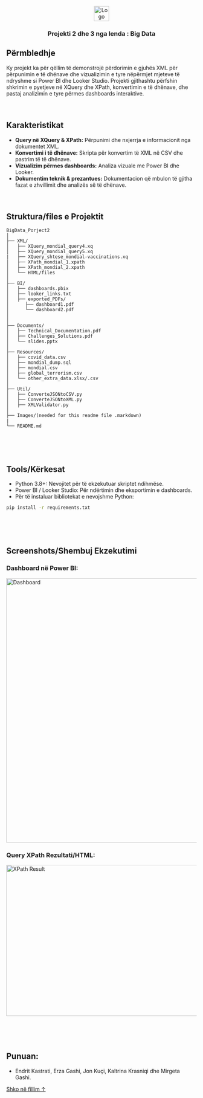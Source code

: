 <p align="center">
  <a href="https://fiek.uni-pr.edu/">
    <img src="/Images/logo1.png" alt="Logo" height="40">
  </a>

<h3 align="center">Projekti 2 dhe 3 nga lenda : Big Data</h3>
</p>

## Përmbledhje

Ky projekt ka për qëllim të demonstrojë përdorimin e gjuhës XML për përpunimin e të dhënave dhe vizualizimin e tyre nëpërmjet mjeteve të ndryshme si Power BI dhe Looker Studio. Projekti gjithashtu përfshin shkrimin e pyetjeve në XQuery dhe XPath, konvertimin e të dhënave, dhe pastaj analizimin e tyre përmes dashboards interaktive. <br><br><br>

## Karakteristikat

- **Query në XQuery & XPath:** Përpunimi dhe nxjerrja e informacionit nga dokumentet XML.
- **Konvertimi i të dhënave:** Skripta për konvertim të XML në CSV dhe pastrim të të dhënave.
- **Vizualizim përmes dashboards:** Analiza vizuale me Power BI dhe Looker.
- **Dokumentim teknik & prezantues:** Dokumentacion që mbulon të gjitha fazat e zhvillimit dhe analizës së të dhënave. <br><br><br>

## Struktura/files e Projektit

```
BigData_Porject2
│
├── XML/                         
│   ├── XQuery_mondial_query4.xq
│   ├── XQuery_mondial_query5.xq
|   ├── XQuery_shtese_mondial-vaccinations.xq  
│   ├── XPath_mondial_1.xpath
│   ├── XPath_mondial_2.xpath
│   └── HTML/files
│
├── BI/                          
│   ├── dashboards.pbix
│   ├── looker_links.txt
│   ├── exported_PDFs/
│      ├── dashboard1.pdf
│      └── dashboard2.pdf
│     
│
├── Documents/                  
│   ├── Technical_Documentation.pdf    
│   ├── Challenges_Solutions.pdf       
│   └── slides.pptx                     
│
├── Resources/                 
│   ├── covid_data.csv
│   ├── mondial_dump.sql
│   ├── mondial.csv
│   ├── global_terrorism.csv
│   └── other_extra_data.xlsx/.csv
│
├── Util/                      
│   ├── ConverteJSONtoCSV.py
│   ├── ConverteJSONtoXML.py
│   ├── XMLValidator.py
│
├── Images/(needed for this readme file .markdown)
|
└── README.md
```
<br><br><br>

## Tools/Kërkesat

- Python 3.8+: Nevojitet për të ekzekutuar skriptet ndihmëse.
- Power BI / Looker Studio: Për ndërtimin dhe eksportimin e dashboards.
- Për të instaluar bibliotekat e nevojshme Python:

```sh
pip install -r requirements.txt
```
<br><br><br>

## Screenshots/Shembuj Ekzekutimi

### Dashboard në Power BI:
<img src="/Images/sc1.png" alt="Dashboard" width="700"/>

### Query XPath Rezultati/HTML:
<img src="/Images/sc2.png" alt="XPath Result" width="700" height="400"/>

<br><br><br>

## Punuan:
- Endrit Kastrati, Erza Gashi, Jon Kuçi, Kaltrina Krasniqi dhe Mirgeta Gashi.

<a href="#top">Shko në fillim ↑</a>

